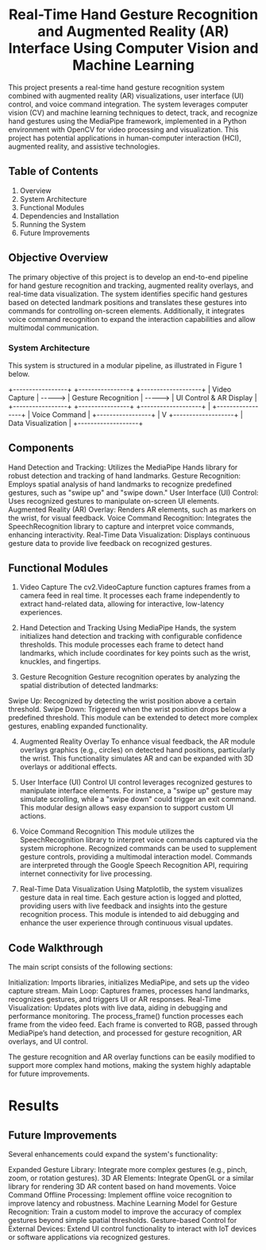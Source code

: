 # <h1 align="center"> <b>Real-Time Hand Gesture Recognition and Augmented Reality (AR) Interface Using Computer Vision and Machine Learning</b><br></h1>
This project presents a real-time hand gesture recognition system combined with augmented reality (AR) visualizations, user interface (UI) control, and voice command integration. The system leverages computer vision (CV) and machine learning techniques to detect, track, and recognize hand gestures using the MediaPipe framework, implemented in a Python environment with OpenCV for video processing and visualization. This project has potential applications in human-computer interaction (HCI), augmented reality, and assistive technologies.

## Table of Contents
1. Overview
2. System Architecture
3. Functional Modules
4. Dependencies and Installation
5. Running the System
6. Future Improvements
## Objective Overview
The primary objective of this project is to develop an end-to-end pipeline for hand gesture recognition and tracking, augmented reality overlays, and real-time data visualization. The system identifies specific hand gestures based on detected landmark positions and translates these gestures into commands for controlling on-screen elements. Additionally, it integrates voice command recognition to expand the interaction capabilities and allow multimodal communication.

### System Architecture
This system is structured in a modular pipeline, as illustrated in Figure 1 below.

+-----------------+        +----------------+        +-------------------+
|  Video Capture  | -----> | Gesture Recognition | -----> | UI Control & AR Display |
+-----------------+        +----------------+        +-------------------+
                                        |
                             +-----------------+
                             | Voice Command   |
                             +-----------------+
                             |
                             V
                      +-------------------+
                      | Data Visualization |
                      +-------------------+

## Components
Hand Detection and Tracking: Utilizes the MediaPipe Hands library for robust detection and tracking of hand landmarks. Gesture Recognition: Employs spatial analysis of hand landmarks to recognize predefined gestures, such as "swipe up" and "swipe down." User Interface (UI) Control: Uses recognized gestures to manipulate on-screen UI elements. Augmented Reality (AR) Overlay: Renders AR elements, such as markers on the wrist, for visual feedback. Voice Command Recognition: Integrates the SpeechRecognition library to capture and interpret voice commands, enhancing interactivity. Real-Time Data Visualization: Displays continuous gesture data to provide live feedback on recognized gestures.

## Functional Modules
1. Video Capture
The cv2.VideoCapture function captures frames from a camera feed in real time. It processes each frame independently to extract hand-related data, allowing for interactive, low-latency experiences.

2. Hand Detection and Tracking
Using MediaPipe Hands, the system initializes hand detection and tracking with configurable confidence thresholds. This module processes each frame to detect hand landmarks, which include coordinates for key points such as the wrist, knuckles, and fingertips.

3. Gesture Recognition
Gesture recognition operates by analyzing the spatial distribution of detected landmarks:

Swipe Up: Recognized by detecting the wrist position above a certain threshold.
Swipe Down: Triggered when the wrist position drops below a predefined threshold.
This module can be extended to detect more complex gestures, enabling expanded functionality.

4. Augmented Reality Overlay
To enhance visual feedback, the AR module overlays graphics (e.g., circles) on detected hand positions, particularly the wrist. This functionality simulates AR and can be expanded with 3D overlays or additional effects.

5. User Interface (UI) Control
UI control leverages recognized gestures to manipulate interface elements. For instance, a "swipe up" gesture may simulate scrolling, while a "swipe down" could trigger an exit command. This modular design allows easy expansion to support custom UI actions.

6. Voice Command Recognition
This module utilizes the SpeechRecognition library to interpret voice commands captured via the system microphone. Recognized commands can be used to supplement gesture controls, providing a multimodal interaction model. Commands are interpreted through the Google Speech Recognition API, requiring internet connectivity for live processing.

7. Real-Time Data Visualization
Using Matplotlib, the system visualizes gesture data in real time. Each gesture action is logged and plotted, providing users with live feedback and insights into the gesture recognition process. This module is intended to aid debugging and enhance the user experience through continuous visual updates.

## Code Walkthrough
The main script consists of the following sections:

Initialization: Imports libraries, initializes MediaPipe, and sets up the video capture stream.
Main Loop: Captures frames, processes hand landmarks, recognizes gestures, and triggers UI or AR responses.
Real-Time Visualization: Updates plots with live data, aiding in debugging and performance monitoring.
The process_frame() function processes each frame from the video feed. Each frame is converted to RGB, passed through MediaPipe’s hand detection, and processed for gesture recognition, AR overlays, and UI control.

The gesture recognition and AR overlay functions can be easily modified to support more complex hand motions, making the system highly adaptable for future improvements.

# Results


## Future Improvements
Several enhancements could expand the system's functionality:

Expanded Gesture Library: Integrate more complex gestures (e.g., pinch, zoom, or rotation gestures).
3D AR Elements: Integrate OpenGL or a similar library for rendering 3D AR content based on hand movements.
Voice Command Offline Processing: Implement offline voice recognition to improve latency and robustness.
Machine Learning Model for Gesture Recognition: Train a custom model to improve the accuracy of complex gestures beyond simple spatial thresholds.
Gesture-based Control for External Devices: Extend UI control functionality to interact with IoT devices or software applications via recognized gestures.
